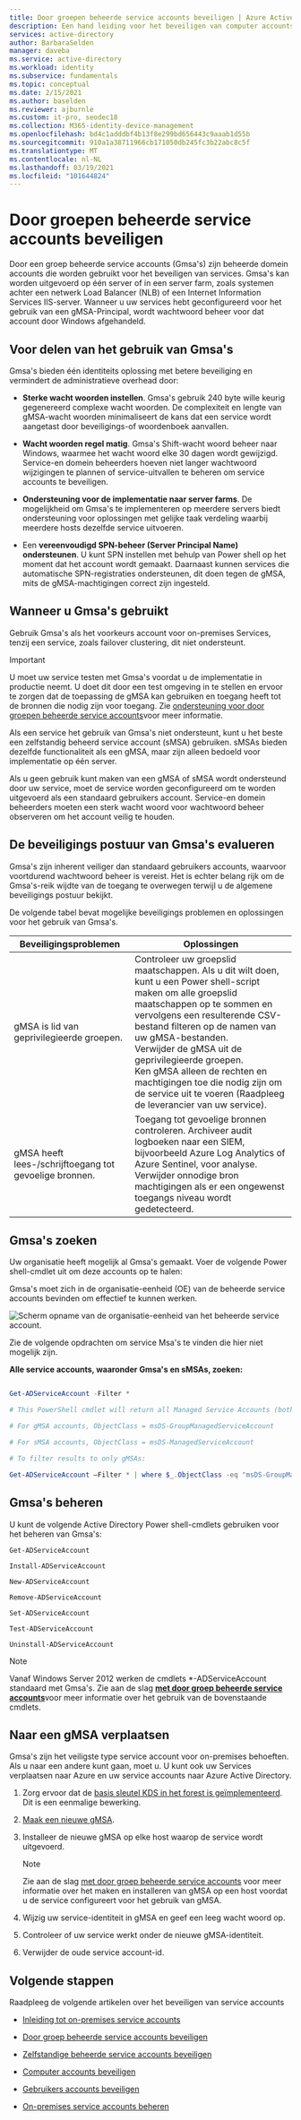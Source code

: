```yaml
---
title: Door groepen beheerde service accounts beveiligen | Azure Active Directory
description: Een hand leiding voor het beveiligen van computer accounts voor beheerde service accounts voor groepen.
services: active-directory
author: BarbaraSelden
manager: daveba
ms.service: active-directory
ms.workload: identity
ms.subservice: fundamentals
ms.topic: conceptual
ms.date: 2/15/2021
ms.author: baselden
ms.reviewer: ajburnle
ms.custom: it-pro, seodec18
ms.collection: M365-identity-device-management
ms.openlocfilehash: bd4c1adddbf4b13f8e299bd656443c9aaab1d55b
ms.sourcegitcommit: 910a1a38711966cb171050db245fc3b22abc8c5f
ms.translationtype: MT
ms.contentlocale: nl-NL
ms.lasthandoff: 03/19/2021
ms.locfileid: "101644824"
---
```

# <a name="securing-group-managed-service-accounts"></a>Door groepen beheerde service accounts beveiligen

Door een groep beheerde service accounts (Gmsa's) zijn beheerde domein accounts die worden gebruikt voor het beveiligen van services. Gmsa's kan worden uitgevoerd op één server of in een server farm, zoals systemen achter een netwerk Load Balancer (NLB) of een Internet Information Services IIS-server. Wanneer u uw services hebt geconfigureerd voor het gebruik van een gMSA-Principal, wordt wachtwoord beheer voor dat account door Windows afgehandeld.

## <a name="benefits-of-using-gmsas"></a>Voor delen van het gebruik van Gmsa's

Gmsa's bieden één identiteits oplossing met betere beveiliging en vermindert de administratieve overhead door:

* **Sterke wacht woorden instellen**. Gmsa's gebruik 240 byte wille keurig gegenereerd complexe wacht woorden. De complexiteit en lengte van gMSA-wacht woorden minimaliseert de kans dat een service wordt aangetast door beveiligings-of woordenboek aanvallen.

* **Wacht woorden regel matig**. Gmsa's Shift-wacht woord beheer naar Windows, waarmee het wacht woord elke 30 dagen wordt gewijzigd. Service-en domein beheerders hoeven niet langer wachtwoord wijzigingen te plannen of service-uitvallen te beheren om service accounts te beveiligen. 

* **Ondersteuning voor de implementatie naar server farms**. De mogelijkheid om Gmsa's te implementeren op meerdere servers biedt ondersteuning voor oplossingen met gelijke taak verdeling waarbij meerdere hosts dezelfde service uitvoeren. 

* Een **vereenvoudigd SPN-beheer (Server Principal Name) ondersteunen**. U kunt SPN instellen met behulp van Power shell op het moment dat het account wordt gemaakt. Daarnaast kunnen services die automatische SPN-registraties ondersteunen, dit doen tegen de gMSA, mits de gMSA-machtigingen correct zijn ingesteld. 

## <a name="when-to-use-gmsas"></a>Wanneer u Gmsa's gebruikt

Gebruik Gmsa's als het voorkeurs account voor on-premises Services, tenzij een service, zoals failover clustering, dit niet ondersteunt.

> [!IMPORTANT]
> U moet uw service testen met Gmsa's voordat u de implementatie in productie neemt. U doet dit door een test omgeving in te stellen en ervoor te zorgen dat de toepassing de gMSA kan gebruiken en toegang heeft tot de bronnen die nodig zijn voor toegang. Zie [ondersteuning voor door groepen beheerde service accounts](/system-center/scom/support-group-managed-service-accounts?view=sc-om-2019)voor meer informatie.


Als een service het gebruik van Gmsa's niet ondersteunt, kunt u het beste een zelfstandig beheerd service account (sMSA) gebruiken. sMSAs bieden dezelfde functionaliteit als een gMSA, maar zijn alleen bedoeld voor implementatie op één server.

Als u geen gebruik kunt maken van een gMSA of sMSA wordt ondersteund door uw service, moet de service worden geconfigureerd om te worden uitgevoerd als een standaard gebruikers account. Service-en domein beheerders moeten een sterk wacht woord voor wachtwoord beheer observeren om het account veilig te houden.

## <a name="assess-the-security-posture-of-gmsas"></a>De beveiligings postuur van Gmsa's evalueren

Gmsa's zijn inherent veiliger dan standaard gebruikers accounts, waarvoor voortdurend wachtwoord beheer is vereist. Het is echter belang rijk om de Gmsa's-reik wijdte van de toegang te overwegen terwijl u de algemene beveiligings postuur bekijkt.

De volgende tabel bevat mogelijke beveiligings problemen en oplossingen voor het gebruik van Gmsa's.

| Beveiligingsproblemen| Oplossingen |
| - | - |
| gMSA is lid van geprivilegieerde groepen. | Controleer uw groepslid maatschappen. Als u dit wilt doen, kunt u een Power shell-script maken om alle groepslid maatschappen op te sommen en vervolgens een resulterende CSV-bestand filteren op de namen van uw gMSA-bestanden. <br>Verwijder de gMSA uit de geprivilegieerde groepen.<br> Ken gMSA alleen de rechten en machtigingen toe die nodig zijn om de service uit te voeren (Raadpleeg de leverancier van uw service). 
| gMSA heeft lees-/schrijftoegang tot gevoelige bronnen. | Toegang tot gevoelige bronnen controleren. Archiveer audit logboeken naar een SIEM, bijvoorbeeld Azure Log Analytics of Azure Sentinel, voor analyse. Verwijder onnodige bron machtigingen als er een ongewenst toegangs niveau wordt gedetecteerd. |


## <a name="find-gmsas"></a>Gmsa's zoeken

Uw organisatie heeft mogelijk al Gmsa's gemaakt. Voer de volgende Power shell-cmdlet uit om deze accounts op te halen:

Gmsa's moet zich in de organisatie-eenheid (OE) van de beheerde service accounts bevinden om effectief te kunnen werken.

  
![Scherm opname van de organisatie-eenheid van het beheerde service account.](./media/securing-service-accounts/secure-gmsa-image-1.png)

Zie de volgende opdrachten om service Msa's te vinden die hier niet mogelijk zijn.

**Alle service accounts, waaronder Gmsa's en sMSAs, zoeken:**


```powershell

Get-ADServiceAccount -Filter *

# This PowerShell cmdlet will return all Managed Service Accounts (both gMSAs and sMSAs). An administrator can differentiate between the two by examining the ObjectClass attribute on returned accounts.

# For gMSA accounts, ObjectClass = msDS-GroupManagedServiceAccount

# For sMSA accounts, ObjectClass = msDS-ManagedServiceAccount

# To filter results to only gMSAs:

Get-ADServiceAccount –Filter * | where $_.ObjectClass -eq "msDS-GroupManagedServiceAccount”}
```

## <a name="manage-gmsas"></a>Gmsa's beheren

U kunt de volgende Active Directory Power shell-cmdlets gebruiken voor het beheren van Gmsa's:

`Get-ADServiceAccount`

`Install-ADServiceAccount`

`New-ADServiceAccount`

`Remove-ADServiceAccount`

`Set-ADServiceAccount`

`Test-ADServiceAccount`

`Uninstall-ADServiceAccount`

> [!NOTE]
> Vanaf Windows Server 2012 werken de cmdlets *-ADServiceAccount standaard met Gmsa's. Zie aan de slag [**met door groep beheerde service accounts**](/windows-server/security/group-managed-service-accounts/getting-started-with-group-managed-service-accounts)voor meer informatie over het gebruik van de bovenstaande cmdlets.

## <a name="move-to-a-gmsa"></a>Naar een gMSA verplaatsen
Gmsa's zijn het veiligste type service account voor on-premises behoeften. Als u naar een andere kunt gaan, moet u. U kunt ook uw Services verplaatsen naar Azure en uw service accounts naar Azure Active Directory.

1.  Zorg ervoor dat de [basis sleutel KDS in het forest is geïmplementeerd](/windows-server/security/group-managed-service-accounts/create-the-key-distribution-services-kds-root-key). Dit is een eenmalige bewerking.

2. [Maak een nieuwe gMSA](/windows-server/security/group-managed-service-accounts/getting-started-with-group-managed-service-accounts).

3. Installeer de nieuwe gMSA op elke host waarop de service wordt uitgevoerd.
   > [!NOTE] 
   > Zie aan de slag [met door groep beheerde service accounts](/previous-versions/windows/it-pro/windows-server-2012-R2-and-2012/jj128431(v=ws.11)) voor meer informatie over het maken en installeren van gMSA op een host voordat u de service configureert voor het gebruik van gMSA.

 
4. Wijzig uw service-identiteit in gMSA en geef een leeg wacht woord op.

5. Controleer of uw service werkt onder de nieuwe gMSA-identiteit.

6. Verwijder de oude service account-id.

 

## <a name="next-steps"></a>Volgende stappen
Raadpleeg de volgende artikelen over het beveiligen van service accounts

* [Inleiding tot on-premises service accounts](service-accounts-on-premises.md)

* [Door groep beheerde service accounts beveiligen](service-accounts-group-managed.md)

* [Zelfstandige beheerde service accounts beveiligen](service-accounts-standalone-managed.md)

* [Computer accounts beveiligen](service-accounts-computer.md)

* [Gebruikers accounts beveiligen](service-accounts-user-on-premises.md)

* [On-premises service accounts beheren](service-accounts-govern-on-premises.md)